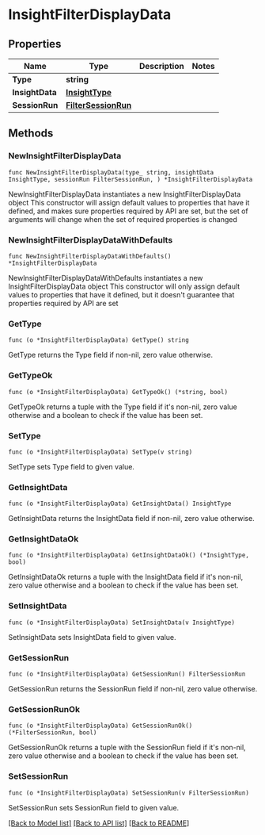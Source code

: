 # InsightFilterDisplayData

## Properties

Name | Type | Description | Notes
------------ | ------------- | ------------- | -------------
**Type** | **string** |  | 
**InsightData** | [**InsightType**](InsightType.md) |  | 
**SessionRun** | [**FilterSessionRun**](FilterSessionRun.md) |  | 

## Methods

### NewInsightFilterDisplayData

`func NewInsightFilterDisplayData(type_ string, insightData InsightType, sessionRun FilterSessionRun, ) *InsightFilterDisplayData`

NewInsightFilterDisplayData instantiates a new InsightFilterDisplayData object
This constructor will assign default values to properties that have it defined,
and makes sure properties required by API are set, but the set of arguments
will change when the set of required properties is changed

### NewInsightFilterDisplayDataWithDefaults

`func NewInsightFilterDisplayDataWithDefaults() *InsightFilterDisplayData`

NewInsightFilterDisplayDataWithDefaults instantiates a new InsightFilterDisplayData object
This constructor will only assign default values to properties that have it defined,
but it doesn't guarantee that properties required by API are set

### GetType

`func (o *InsightFilterDisplayData) GetType() string`

GetType returns the Type field if non-nil, zero value otherwise.

### GetTypeOk

`func (o *InsightFilterDisplayData) GetTypeOk() (*string, bool)`

GetTypeOk returns a tuple with the Type field if it's non-nil, zero value otherwise
and a boolean to check if the value has been set.

### SetType

`func (o *InsightFilterDisplayData) SetType(v string)`

SetType sets Type field to given value.


### GetInsightData

`func (o *InsightFilterDisplayData) GetInsightData() InsightType`

GetInsightData returns the InsightData field if non-nil, zero value otherwise.

### GetInsightDataOk

`func (o *InsightFilterDisplayData) GetInsightDataOk() (*InsightType, bool)`

GetInsightDataOk returns a tuple with the InsightData field if it's non-nil, zero value otherwise
and a boolean to check if the value has been set.

### SetInsightData

`func (o *InsightFilterDisplayData) SetInsightData(v InsightType)`

SetInsightData sets InsightData field to given value.


### GetSessionRun

`func (o *InsightFilterDisplayData) GetSessionRun() FilterSessionRun`

GetSessionRun returns the SessionRun field if non-nil, zero value otherwise.

### GetSessionRunOk

`func (o *InsightFilterDisplayData) GetSessionRunOk() (*FilterSessionRun, bool)`

GetSessionRunOk returns a tuple with the SessionRun field if it's non-nil, zero value otherwise
and a boolean to check if the value has been set.

### SetSessionRun

`func (o *InsightFilterDisplayData) SetSessionRun(v FilterSessionRun)`

SetSessionRun sets SessionRun field to given value.



[[Back to Model list]](../README.md#documentation-for-models) [[Back to API list]](../README.md#documentation-for-api-endpoints) [[Back to README]](../README.md)


